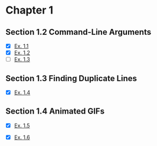 # Chapter 1

## Section 1.2 Command-Line Arguments

- [x] [Ex. 1.1](ex-1.1)
- [x] [Ex. 1.2](ex-1.2)
- [ ] [Ex. 1.3](ex-1.3)

## Section 1.3 Finding Duplicate Lines

- [x] [Ex. 1.4](ex-1.4)

## Section 1.4 Animated GIFs

- [x] [Ex. 1.5](ex-1.5)
- [x] [Ex. 1.6](ex-1.6)


